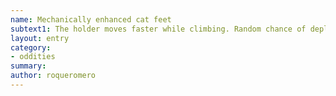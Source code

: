 ```yaml
---
name: Mechanically enhanced cat feet
subtext1: The holder moves faster while climbing. Random chance of depletion on each use.
layout: entry
category:
- oddities
summary: 
author: roqueromero
---
```

